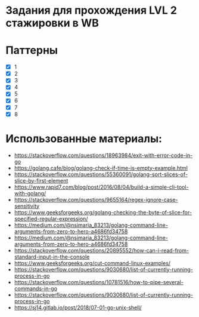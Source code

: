 # Задания для прохождения LVL 2 стажировки в WB 
# Паттерны
- [X] 1
- [X] 2
- [X] 3
- [X] 4
- [X] 5
- [X] 6
- [X] 7
- [X] 8

# Использованные материалы:
- https://stackoverflow.com/questions/18963984/exit-with-error-code-in-go
- https://golang.cafe/blog/golang-check-if-time-is-empty-example.html
- https://stackoverflow.com/questions/55360091/golang-sort-slices-of-slice-by-first-element
- https://www.rapid7.com/blog/post/2016/08/04/build-a-simple-cli-tool-with-golang/
- https://stackoverflow.com/questions/9655164/regex-ignore-case-sensitivity
- https://www.geeksforgeeks.org/golang-checking-the-byte-of-slice-for-specified-regular-expression/
- https://medium.com/@nsimaria_83213/golang-command-line-arguments-from-zero-to-hero-a4686fd34758
- https://medium.com/@nsimaria_83213/golang-command-line-arguments-from-zero-to-hero-a4686fd34758
- https://stackoverflow.com/questions/20895552/how-can-i-read-from-standard-input-in-the-console
- https://www.geeksforgeeks.org/cut-command-linux-examples/
- https://stackoverflow.com/questions/9030680/list-of-currently-running-process-in-go
- https://stackoverflow.com/questions/10781516/how-to-pipe-several-commands-in-go
- https://stackoverflow.com/questions/9030680/list-of-currently-running-process-in-go
- https://sj14.gitlab.io/post/2018/07-01-go-unix-shell/